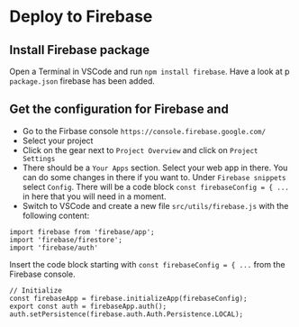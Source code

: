 # Deploy to Firebase
## Install Firebase package
Open a Terminal in VSCode and run `npm install firebase`. Have a look at p `package.json` firebase has been added. 
## Get the configuration for Firebase and 
- Go to the Firbase console `https://console.firebase.google.com/`
- Select your project
- Click on the gear next to `Project Overview` and click on `Project Settings`
- There should be a `Your Apps` section. Select your web app in there. You can do some changes in there if you want to. Under `Firebase snippets` select `Config`. There will be a code block `const firebaseConfig = { ... ` in here that you will need in a moment.
- Switch to VSCode and create a new file `src/utils/firebase.js` with the following content:
```
import firebase from 'firebase/app';
import 'firebase/firestore';
import 'firebase/auth'
```
Insert the code block starting with `const firebaseConfig = { ...` from the Firebase console.
```
// Initialize 
const firebaseApp = firebase.initializeApp(firebaseConfig);
export const auth = firebaseApp.auth();
auth.setPersistence(firebase.auth.Auth.Persistence.LOCAL);
```